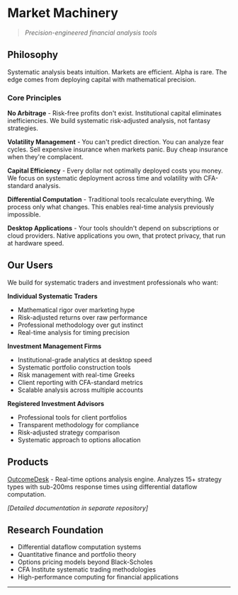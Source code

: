 # Market Machinery

> *Precision-engineered financial analysis tools*

## Philosophy

Systematic analysis beats intuition. Markets are efficient. Alpha is rare. The edge comes from deploying capital with mathematical precision.

### Core Principles

**No Arbitrage** - Risk-free profits don't exist. Institutional capital eliminates inefficiencies. We build systematic risk-adjusted analysis, not fantasy strategies.

**Volatility Management** - You can't predict direction. You can analyze fear cycles. Sell expensive insurance when markets panic. Buy cheap insurance when they're complacent.

**Capital Efficiency** - Every dollar not optimally deployed costs you money. We focus on systematic deployment across time and volatility with CFA-standard analysis.

**Differential Computation** - Traditional tools recalculate everything. We process only what changes. This enables real-time analysis previously impossible.

**Desktop Applications** - Your tools shouldn't depend on subscriptions or cloud providers. Native applications you own, that protect privacy, that run at hardware speed.

## Our Users

We build for systematic traders and investment professionals who want:

**Individual Systematic Traders**
- Mathematical rigor over marketing hype
- Risk-adjusted returns over raw performance  
- Professional methodology over gut instinct
- Real-time analysis for timing precision

**Investment Management Firms**
- Institutional-grade analytics at desktop speed
- Systematic portfolio construction tools
- Risk management with real-time Greeks
- Client reporting with CFA-standard metrics
- Scalable analysis across multiple accounts

**Registered Investment Advisors**
- Professional tools for client portfolios
- Transparent methodology for compliance
- Risk-adjusted strategy comparison
- Systematic approach to options allocation

## Products

[OutcomeDesk](https://github.com/market-machinery/outcomedesk) - Real-time options analysis engine. Analyzes 15+ strategy types with sub-200ms response times using differential dataflow computation.

*[Detailed documentation in separate repository]*

## Research Foundation

- Differential dataflow computation systems
- Quantitative finance and portfolio theory  
- Options pricing models beyond Black-Scholes
- CFA Institute systematic trading methodologies
- High-performance computing for financial applications

---
